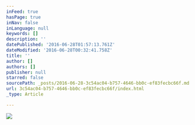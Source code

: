 ```yaml
---
inFeed: true
hasPage: true
inNav: false
inLanguage: null
keywords: []
description: ''
datePublished: '2016-06-28T01:57:13.761Z'
dateModified: '2016-06-28T00:32:41.758Z'
title: ''
author: []
authors: []
publisher: null
starred: false
sourcePath: _posts/2016-06-28-3c54ac04-b757-4646-bb0c-ef83fecbc66f.md
url: 3c54ac04-b757-4646-bb0c-ef83fecbc66f/index.html
_type: Article

---
```

![](https://the-grid-user-content.s3-us-west-2.amazonaws.com/92bec122-fdc8-4b5b-867a-620256299edc.jpg)